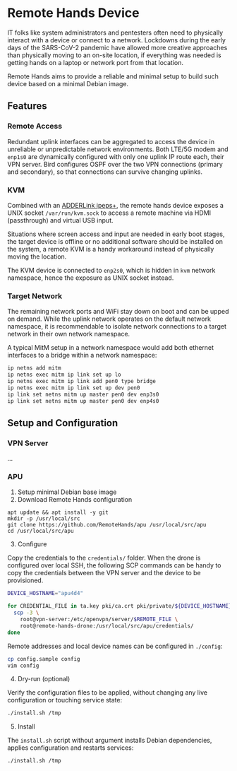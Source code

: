 # Remote Hands Device

IT folks like system administrators and pentesters often need to physically interact with a device or connect to a network. Lockdowns during the early days of the SARS-CoV-2 pandemic have allowed more creative approaches than physically moving to an on-site location, if everything was needed is getting hands on a laptop or network port from that location.

Remote Hands aims to provide a reliable and minimal setup to build such device based on a minimal Debian image.

## Features

### Remote Access

Redundant uplink interfaces can be aggregated to access the device in unreliable or unpredictable network environments. Both LTE/5G modem and `enp1s0` are dynamically configured with only one uplink IP route each, their VPN server. Bird configures OSPF over the two VPN connections (primary and secondary), so that connections can survive changing uplinks.

### KVM

Combined with an [ADDERLink ipeps+](https://www.adder.com/en/kvm-solutions/adderlink-ipeps-plus), the remote hands device exposes a UNIX socket `/var/run/kvm.sock` to access a remote machine via HDMI (passthrough) and virtual USB input. 

Situations where screen access and input are needed in early boot stages, the target device is offline or no additional software should be installed on the system, a remote KVM is a handy workaround instead of physically moving the location.

The KVM device is connected to `enp2s0`, which is hidden in `kvm` network namespace, hence the exposure as UNIX socket instead.

### Target Network

The remaining network ports and WiFi stay down on boot and can be upped on demand. While the uplink network operates on the default network namespace, it is recommendable to isolate network connections to a target network in their own network namespace.

A typical MitM setup in a network namespace would add both ethernet interfaces to a bridge within a network namespace:

```sh
ip netns add mitm
ip netns exec mitm ip link set up lo
ip netns exec mitm ip link add pen0 type bridge
ip netns exec mitm ip link set up dev pen0
ip link set netns mitm up master pen0 dev enp3s0
ip link set netns mitm up master pen0 dev enp4s0
```

## Setup and Configuration

### VPN Server

...

### APU

1. Setup minimal Debian base image
2. Download Remote Hands configuration

```
apt update && apt install -y git
mkdir -p /usr/local/src
git clone https://github.com/RemoteHands/apu /usr/local/src/apu
cd /usr/local/src/apu
```

3. Configure

Copy the credentials to the `credentials/` folder. When the drone is configured over local SSH, the following SCP commands can be handy to copy the credentials between the VPN server and the device to be provisioned.

```sh
DEVICE_HOSTNAME="apu4d4"

for CREDENTIAL_FILE in ta.key pki/ca.crt pki/private/${DEVICE_HOSTNAME}.key pki/issued/${DEVICE_HOSTNAME}.crt; do
  scp -3 \
    root@vpn-server:/etc/openvpn/server/$REMOTE_FILE \
    root@remote-hands-drone:/usr/local/src/apu/credentials/
done
```

Remote addresses and local device names can be configured in `./config`:

```sh
cp config.sample config
vim config
```

4. Dry-run (optional)

Verify the configuration files to be applied, without changing any live configuration or touching service state:

```sh
./install.sh /tmp
```

5. Install

The `install.sh` script without argument installs Debian dependencies, applies configuration and restarts services:

```sh
./install.sh /tmp
```